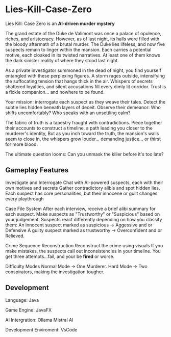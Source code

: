 # Lies-Kill-Case-Zero
Lies Kill: Case Zero is an **AI-driven murder mystery**

  The grand estate of the Duke de Valimont was once a palace of opulence, riches, and aristocracy. However, as of last night,
  its halls were filled with the bloody aftermath of a brutal murder. The Duke lies lifeless, and now five suspects remain to linger within the mansion.
  Each carries a potential motive, each cloaked in its twisted narratives. At least one of them knows the dark sinister reality of where they stood last night.

  As a private investigator summoned in the dead of night, you find yourself entangled with these perplexing figures. A storm rages outside, intensifying the suffocating tension that hangs thick in the air.
  Whispers of secrets shattered loyalties, and silent accusations fill every dimly lit corridor.
  Trust is a fickle companion... and nowhere to be found.

  Your mission: interrogate each suspect as they weave their tales. Detect the subtle lies hidden beneath layers of deceit. Observe their demeanor:
  Who shifts uncomfortably? Who speaks with an unsettling calm?

  The fabric of truth is a tapestry fraught with contradictions. Piece together their accounts to construct a timeline, a path leading you closer to the murderer's identity,
  But as you inch toward the truth, the mansion's walls seem to close in, the whispers grow louder... demanding justice... or thirst for more blood.

  The ultimate question looms: Can you unmask the killer before it's too late?

##  Gameplay Features
   Investigate and Interrogate
            Chat with AI-powered suspects, each with their own motives and secrets
            Gather contradictory alibis and spot hidden lies.
            Each suspect has core personalities, but their innocene or guilt changes every playthrough
        
   Case File System
            After each interview, receive a brief alibi summary for each suspect.
            Make suspects as "Trustworthy" or "Suspicious" based on your judgement.
            Suspects react differently depending on how you classify them:
                An innocent suspect marked as suspicious -> Aggessive and or Defensive
                A guilty suspect marked as trustworthy -> Overconfident and or Relieved.
        
   Crime Sequence Reconstruction
            Reconstruct the crime using visuals
            If you make mistakes, the suspects call out inconsistencies in your timeline.
            You get three attempts...fail, and your be **fired** or worse.
        
   Difficulty Modes
            Normal Mode -> One Murderer.
            Hard Mode -> Two conspirators, making the investigation tougher.

##  Development
  Language: Java
      
  Game Engine: JavaFX
  
  AI Intergration: Ollama Mistral AI
  
  Development Enviroment: VsCode
